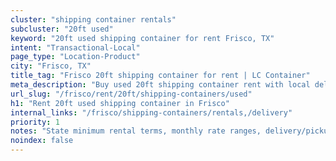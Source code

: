 ```yaml
---
cluster: "shipping container rentals"
subcluster: "20ft used"
keyword: "20ft used shipping container for rent Frisco, TX"
intent: "Transactional-Local"
page_type: "Location-Product"
city: "Frisco, TX"
title_tag: "Frisco 20ft shipping container for rent | LC Container"
meta_description: "Buy used 20ft shipping container rent with local delivery in Frisco, TX. LC Container — local Since 2003. Request a fast quote today."
url_slug: "/frisco/rent/20ft/shipping-containers/used"
h1: "Rent 20ft used shipping container in Frisco"
internal_links: "/frisco/shipping-containers/rentals,/delivery"
priority: 1
notes: "State minimum rental terms, monthly rate ranges, delivery/pickup fees, service area."
noindex: false
---
```


<!-- TODO: Add unique city/inventory copy, images, and internal links here. -->
